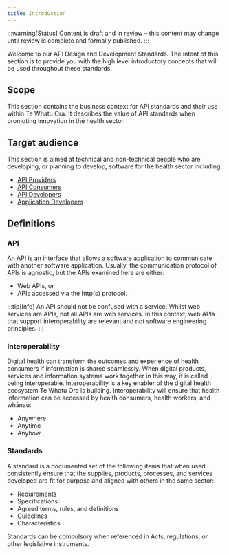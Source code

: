 ```yaml
---
title: Introduction
---
```


:::warning[Status]
Content is draft and in review – this content may change until review is complete and formally published.
:::

Welcome to our API Design and Development Standards. The intent of this section is to provide you with the high level introductory concepts that will be used throughout these standards.

## Scope

This section contains the business context for API standards and their use within Te Whatu Ora. It describes the value of API standards when promoting innovation in the health sector.

## Target audience

This section is aimed at technical and non-technical people who are developing, or planning to develop, software for the health sector including:

- [API Providers](./ComponentDefinitions#api-producer)
- [API Consumers](./ComponentDefinitions#api-consumer)
- [API Developers](./ComponentDefinitions#api-developers)
- [Application Developers](./ComponentDefinitions#application-developers)

## Definitions

### API

An API is an interface that allows a software application to communicate with another software application. Usually, the communication protocol of APIs is agnostic, but the APIs examined here are either:

- Web APIs, or
- APIs accessed via the http(s) protocol.

:::tip[Info]
An API should not be confused with a service. Whilst web services are APIs, not all APIs are web services. In this context, web APIs that support interoperability are relevant and not software engineering principles.
:::

### Interoperability

Digital health can transform the outcomes and experience of health consumers if information is shared seamlessly. When digital products, services and information systems work together in this way, it is called being interoperable.
Interoperability is a key enabler of the digital health ecosystem Te Whatu Ora is building. Interoperability will ensure that health information can be accessed by health consumers, health workers, and whānau:

- Anywhere
- Anytime
- Anyhow.

### Standards

A standard is a documented set of the following items that when used consistently ensure that the supplies, products, processes, and services developed are fit for purpose and aligned with others in the same sector:

- Requirements
- Specifications
- Agreed terms, rules, and definitions
- Guidelines
- Characteristics

Standards can be compulsory when referenced in Acts, regulations, or other legislative instruments.
